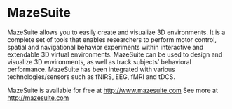 # MazeSuite

MazeSuite allows you to easily create and visualize 3D environments. It is a complete set of tools that enables researchers to perform motor control, spatial and navigational behavior experiments within interactive and extendable 3D virtual environments. MazeSuite can be used to design and visualize 3D environments, as well as track subjects’ behavioral performance. MazeSuite has been integrated with various technologies/sensors such as fNIRS, EEG, fMRI and tDCS.  

MazeSuite is available for free at http://www.mazesuite.com
See more at http://mazesuite.com
